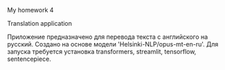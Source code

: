 My homework 4

Translation application

Приложение предназначено для перевода текста с английского на русский. 
Создано на основе модели 'Helsinki-NLP/opus-mt-en-ru'. 
Для запуска требуется установка transformers, streamlit, tensorflow, sentencepiece.
